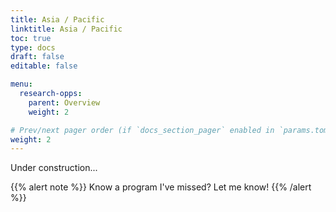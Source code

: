 ```yaml
---
title: Asia / Pacific
linktitle: Asia / Pacific
toc: true
type: docs
draft: false
editable: false

menu:
  research-opps:
    parent: Overview
    weight: 2

# Prev/next pager order (if `docs_section_pager` enabled in `params.toml`)
weight: 2
---
```


Under construction...

{{% alert note %}}
Know a program I've missed? Let me know!
{{% /alert %}}
